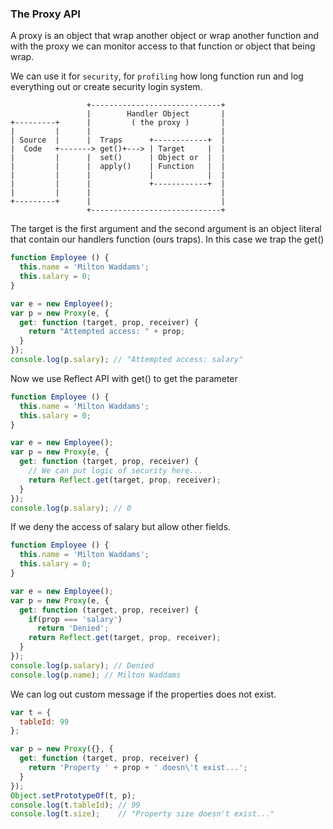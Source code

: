 ### The Proxy API
A proxy is an object that wrap another object or wrap another function and with the proxy we can monitor access to that function or object that being wrap.

We can use it for `security`, for `profiling` how long function run and log everything out or create security login system.




```
                 +-----------------------------+
                 |        Handler Object       |
+---------+      |         ( the proxy )       |
|         |      |                             |
| Source  |      |  Traps      +------------+  |
|  Code   +-------> get()+---> | Target     |  |
|         |      |  set()      | Object or  |  |
|         |      |  apply()    | Function   |  |
|         |      |             |            |  |
|         |      |             +------------+  |
|         |      |                             |
+---------+      |                             |
                 +-----------------------------+
```

The target is the first argument and the second argument is an object literal that contain our handlers function (ours traps). In this case we trap the get()
```js
function Employee () {
  this.name = 'Milton Waddams';
  this.salary = 0;
}

var e = new Employee();
var p = new Proxy(e, {
  get: function (target, prop, receiver) {
    return "Attempted access: " + prop;
  }
});
console.log(p.salary); // "Attempted access: salary"
```

Now we use Reflect API with get() to get the parameter

```js
function Employee () {
  this.name = 'Milton Waddams';
  this.salary = 0;
}

var e = new Employee();
var p = new Proxy(e, {
  get: function (target, prop, receiver) {
    // We can put logic of security here...
    return Reflect.get(target, prop, receiver);
  }
});
console.log(p.salary); // 0
```

If we deny the access of salary but allow other fields.

```js
function Employee () {
  this.name = 'Milton Waddams';
  this.salary = 0;
}

var e = new Employee();
var p = new Proxy(e, {
  get: function (target, prop, receiver) {
    if(prop === 'salary')
      return 'Denied';
    return Reflect.get(target, prop, receiver);
  }
});
console.log(p.salary); // Denied
console.log(p.name); // Milton Waddams
```

We can log out custom message if the properties does not exist.

```js
var t = {
  tableId: 99
};

var p = new Proxy({}, {
  get: function (target, prop, receiver) {
    return 'Property ' + prop + ' doesn\'t exist...';
  }
});
Object.setPrototypeOf(t, p);
console.log(t.tableId); // 99
console.log(t.size);    // "Property size doesn't exist..."
```
